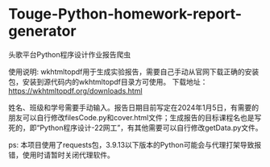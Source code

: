 # Touge-Python-homework-report-generator
头歌平台Python程序设计作业报告爬虫

使用说明:
wkhtmltopdf用于生成实验报告，需要自己手动从官网下载正确的安装包，安装到源代码内的wkhtmltopdf目录方可使用。
下载地址：https://wkhtmltopdf.org/downloads.html

姓名、班级和学号需要手动输入。报告日期目前写定在2024年1月5日，有需要的朋友可以自行修改filesCode.py和cover.html文件；生成报告的目标课程名也是写死的，即“Python程序设计-22网工”，有其他需要可以自行修改getData.py文件。
<!--有能力的话也可以Pull request到项目里，把它们修改成手动输入的。-->

ps:
本项目使用了requests包，3.9.13以下版本的Python可能会与代理打架导致报错，使用时请暂时关闭代理软件。